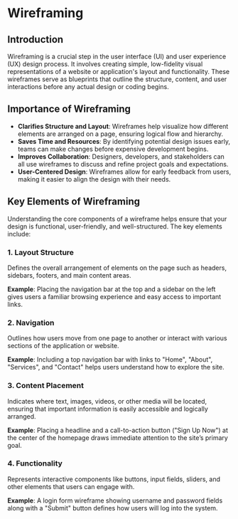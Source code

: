 # Wireframing

## Introduction

Wireframing is a crucial step in the user interface (UI) and user experience (UX) design process. It involves creating simple, low-fidelity visual representations of a website or application's layout and functionality. These wireframes serve as blueprints that outline the structure, content, and user interactions before any actual design or coding begins.

## Importance of Wireframing

- **Clarifies Structure and Layout**: Wireframes help visualize how different elements are arranged on a page, ensuring logical flow and hierarchy.
- **Saves Time and Resources**: By identifying potential design issues early, teams can make changes before expensive development begins.
- **Improves Collaboration**: Designers, developers, and stakeholders can all use wireframes to discuss and refine project goals and expectations.
- **User-Centered Design**: Wireframes allow for early feedback from users, making it easier to align the design with their needs.

## Key Elements of Wireframing

Understanding the core components of a wireframe helps ensure that your design is functional, user-friendly, and well-structured. The key elements include:

### 1. Layout Structure

Defines the overall arrangement of elements on the page such as headers, sidebars, footers, and main content areas.

**Example**: Placing the navigation bar at the top and a sidebar on the left gives users a familiar browsing experience and easy access to important links.

### 2. Navigation

Outlines how users move from one page to another or interact with various sections of the application or website.

**Example**: Including a top navigation bar with links to "Home", "About", "Services", and "Contact" helps users understand how to explore the site.

### 3. Content Placement

Indicates where text, images, videos, or other media will be located, ensuring that important information is easily accessible and logically arranged.

**Example**: Placing a headline and a call-to-action button ("Sign Up Now") at the center of the homepage draws immediate attention to the site’s primary goal.

### 4. Functionality

Represents interactive components like buttons, input fields, sliders, and other elements that users can engage with.

**Example**: A login form wireframe showing username and password fields along with a "Submit" button defines how users will log into the system.

